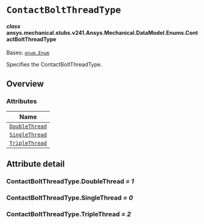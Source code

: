 # `ContactBoltThreadType`

<a id="ansys.mechanical.stubs.v241.Ansys.Mechanical.DataModel.Enums.ContactBoltThreadType"></a>

#### *class* ansys.mechanical.stubs.v241.Ansys.Mechanical.DataModel.Enums.ContactBoltThreadType

Bases: [`enum.Enum`](https://docs.python.org/3/library/enum.html#enum.Enum)

Specifies the ContactBoltThreadType.

<!-- !! processed by numpydoc !! -->

<a id="overview"></a>

## Overview

### Attributes

| Name |
| --------------------------------------------------------- |
| [`DoubleThread`](#ContactBoltThreadType.DoubleThread) |
| [`SingleThread`](#ContactBoltThreadType.SingleThread) |
| [`TripleThread`](#ContactBoltThreadType.TripleThread) |

<a id="attribute-detail"></a>

## Attribute detail

<a id="ContactBoltThreadType.DoubleThread"></a>

### ContactBoltThreadType.DoubleThread *= 1*

<a id="ContactBoltThreadType.SingleThread"></a>

### ContactBoltThreadType.SingleThread *= 0*

<a id="ContactBoltThreadType.TripleThread"></a>

### ContactBoltThreadType.TripleThread *= 2*


